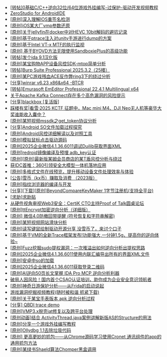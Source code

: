 + [[转帖]0基础C/C++逆向32位/64位游戏外挂编写-过保护-驱动开发视频教程](https://bbs.kanxue.com/thread-286955.htm)
+ [ZeroStudio for AndroidIDE](https://bbs.kanxue.com/thread-287187.htm)
+ [[原创]深入理解IOS重签名检测](https://bbs.kanxue.com/thread-287185.htm)
+ [[原创]iOS某大厂vmp参数还原](https://bbs.kanxue.com/thread-287163.htm)
+ [[原创]关于jellyfin在docker中对HEVC 10bit解码的避坑记录](https://bbs.kanxue.com/thread-287112.htm)
+ [[原创]基于ptrace注入对unity手游进行dump的方案](https://bbs.kanxue.com/thread-286222.htm)
+ [[原创]基于Intel VT-x MTF的执行监视](https://bbs.kanxue.com/thread-287146.htm)
+ [[原创] 基于BYOVD方法无限使用SandboxiePlus的高级功能](https://bbs.kanxue.com/thread-287189.htm)
+ [[转帖]发个ida 9.1汉化版](https://bbs.kanxue.com/thread-286390.htm)
+ [[原创]某宝购物APP设备风控SDK-mtop简单分析](https://bbs.kanxue.com/thread-284241.htm)
+ [[转帖]Burp Suite Professional 2025.3.2（25楼）](https://bbs.kanxue.com/thread-280744.htm)
+ [[原创]某PC游戏残血ACE反作弊ring3下的绕过分析](https://bbs.kanxue.com/thread-284667.htm)
+ [[分享]winrar v6.23  x86&x64 -BTCR](https://bbs.kanxue.com/thread-278310.htm)
+ [[转帖]Emurasoft EmEditor Professional 22.4.1 Multilingual x64](https://bbs.kanxue.com/thread-277358.htm)
+ [关于Apache Kafka Connect存在多个高危漏洞的风险提示](https://bbs.kanxue.com/thread-287199.htm)
+ [[分享]blackbox [复活版]](https://bbs.kanxue.com/thread-286308.htm)
+ [踩楼有奖|看雪·2025 KCTF 征题中，Mac mini M4、DJI Neo无人机等豪华大奖谁能收入囊中？](https://bbs.kanxue.com/thread-286311.htm)
+ [[原创]某短视频mssdk之get_token协议分析](https://bbs.kanxue.com/thread-287008.htm)
+ [[分享]Android  SO文件加载过程探究](https://bbs.kanxue.com/thread-285788.htm)
+ [[原创]Android风控详细解读以及对照工具](https://bbs.kanxue.com/thread-286120.htm)
+ [[原创]模拟鼠标点击驱动源码](https://bbs.kanxue.com/thread-286960.htm)
+ [[原创]2025企业微信4.1.36.6011调试Duilib获取界面XML](https://bbs.kanxue.com/thread-286450.htm)
+ [[原创]redroid镜像编译及预埋 adb_key认证](https://bbs.kanxue.com/thread-287127.htm)
+ [[原创][原创]最新版某姆会员商店的某T盾风控分析与绕过](https://bbs.kanxue.com/thread-286243.htm)
+ [获IDC首推：360引领安全大模型一体机落地应用](https://bbs.kanxue.com/thread-287202.htm)
+ [[原创]多格式文件在线预览，提升移动设备文件处理效率与体验](https://bbs.kanxue.com/thread-287201.htm)
+ [[公告]雪币（kx币）赚取及消费 （2023版）](https://bbs.kanxue.com/thread-247709.htm)
+ [[原创]指纹浏览器的编译与开发](https://bbs.kanxue.com/thread-287151.htm)
+ [[分享][下载][原创]BeyondCompareKeyMaker 1字节注册机(支持全平台)](https://bbs.kanxue.com/thread-282488.htm)
+ [[求助]求助贴](https://bbs.kanxue.com/thread-287203.htm)
+ [从硬件视角审视Web3安全：CertiK CTO主持Proof of Talk圆桌论坛](https://bbs.kanxue.com/thread-287204.htm)
+ [[原创]ttEncrypt加密逆向分析（详细版）](https://bbs.kanxue.com/thread-286273.htm)
+ [[原创] 微信4.0防撤回带提醒 (符号恢复和字符串解密)](https://bbs.kanxue.com/thread-286611.htm)
+ [[原创]某短视频网站滑块分析](https://bbs.kanxue.com/thread-287015.htm)
+ [[原创]读写键鼠绘制驱动开源分享 没雪币了，来讨个口子](https://bbs.kanxue.com/thread-286756.htm)
+ [[原创]基于VM的全新Trace框架发布!功能强大,一分钟1.5g，提高你的逆向体验~](https://bbs.kanxue.com/thread-285471.htm)
+ [[原创]Fuzz挖掘sudo提权漏洞：一次堆溢出如何逆向分析出提权思路](https://bbs.kanxue.com/thread-286757.htm)
+ [[原创]2025企业微信4.1.36.6011使用内联汇编导出所有的界面XML文件](https://bbs.kanxue.com/thread-286562.htm)
+ [[原创]安卓中so的加载](https://bbs.kanxue.com/thread-286004.htm)
+ [[原创]2025企业微信4.1.36.6011获取登录二维码](https://bbs.kanxue.com/thread-286468.htm)
+ [[原创]AI逆向50页长文掌握 IDA Pro MCP 逆向分析利器](https://bbs.kanxue.com/thread-286813.htm)
+ [破局人因风险！国内首个CSAO认证培训，助你成为企业安全意识领航者](https://bbs.kanxue.com/thread-287206.htm)
+ [[原创]神奇日游保护分析——从Frida的启动说起](https://bbs.kanxue.com/thread-287182.htm)
+ [游戏漏洞挖掘视频教程(随时被和谐 抓紧下载)](https://bbs.kanxue.com/thread-287142.htm)
+ [[原创]关于某宝手表版本 apk 逆向分析过程](https://bbs.kanxue.com/thread-287025.htm)
+ [[分享] QBDI trace demo](https://bbs.kanxue.com/thread-285857.htm)
+ [[原创]VMP3.x脱壳iat修复以及跨平台处理](https://bbs.kanxue.com/thread-280602.htm)
+ [[原创动画]结合 ActivityThread.java案例讲解新版AS的Structure的用法](https://bbs.kanxue.com/thread-287159.htm)
+ [[原创]分享一个游戏外挂编写教程](https://bbs.kanxue.com/thread-286912.htm)
+ [[原创]Ollydbg 1.1去除垃圾代码](https://bbs.kanxue.com/thread-287209.htm)
+ [[原创] 更高更妙的抓包——从Chrome源码学习使用Cronet 通讯组件的app的通用抓包方法](https://bbs.kanxue.com/thread-277996.htm)
+ [[原创]某绿书Shaeld算法Chomper黑盒调用](https://bbs.kanxue.com/thread-285705.htm)

